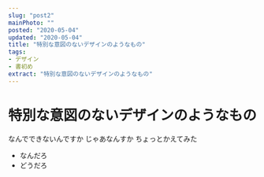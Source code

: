 ```yaml
---
slug: "post2"
mainPhoto: ""
posted: "2020-05-04"
updated: "2020-05-04"
title: "特別な意図のないデザインのようなもの"
tags: 
- デザイン
- 書初め
extract: "特別な意図のないデザインのようなもの"
---
```

# 特別な意図のないデザインのようなもの
なんでできないんですか
じゃあなんすか
ちょっとかえてみた
- なんだろ
- どうだろ